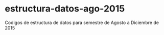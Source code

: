 # estructura-datos-ago-2015
Codigos de estructura de datos para semestre de Agosto a Diciembre de 2015
